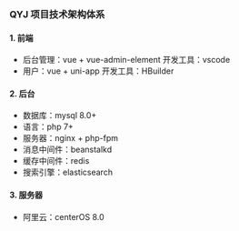 ### QYJ 项目技术架构体系

#### 1. 前端

+ 后台管理：vue + vue-admin-element 开发工具：vscode
+ 用户：vue + uni-app 开发工具：HBuilder

#### 2. 后台

+ 数据库：mysql 8.0+
+ 语言：php 7+
+ 服务器：nginx + php-fpm
+ 消息中间件：beanstalkd
+ 缓存中间件：redis
+ 搜索引擎：elasticsearch

#### 3. 服务器

+ 阿里云：centerOS 8.0